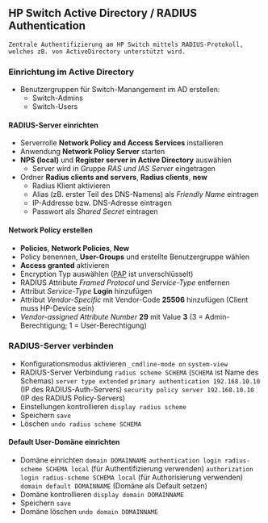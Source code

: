 ## HP Switch Active Directory / RADIUS Authentication
```ad-info
Zentrale Authentifizierung am HP Switch mittels RADIUS-Protokoll, welches zB. von ActiveDirectory unterstützt wird.
```
### Einrichtung im Active Directory
* Benutzergruppen für Switch-Manangement im AD erstellen:
    * Switch-Admins
    * Switch-Users

#### RADIUS-Server einrichten
* Serverrolle **Network Policy and Access Services** installieren
* Anwendung **Network Policy Server** starten
* **NPS (local)** und **Register server in Active Directory** auswählen
    * Server wird in Gruppe *RAS und IAS Server* eingetragen
* Ordner **Radius clients and servers**, **Radius clients**, **new**
    * Radius Klient aktivieren
    * Alias (zB. erster Teil des DNS-Namens) als *Friendly Name* eintragen
    * IP-Addresse bzw. DNS-Adresse eintragen
    * Passwort als *Shared Secret* eintragen

#### Network Policy erstellen
* **Policies**, **Network Policies**, **New**
* Policy benennen, **User-Groups** und erstellte Benutzergruppe wählen
* **Access granted** aktivieren
* Encryption Typ auswählen ([PAP](https://de.wikipedia.org/wiki/Password_Authentication_Protocol) ist unverschlüsselt)
* RADIUS Attribute *Framed Protocol* und *Service-Type* entfernen
* Attribut *Service-Type* **Login** hinzufügen
* Attribut *Vendor-Specific* mit Vendor-Code **25506** hinzufügen (Client muss HP-Device sein)
* *Vendor-assigned Attribute Number* **29** mit Value **3** (3 = Admin-Berechtigung; 1 = User-Berechtigung)

### RADIUS-Server verbinden
* Konfigurationsmodus aktivieren
`_cmdline-mode on`
`system-view`
* RADIUS-Server Verbindung
`radius scheme SCHEMA` (`SCHEMA` ist Name des Schemas)
`server type extended`
`primary authentication 192.168.10.10` (IP des RADIUS-Auth-Servers)
`security policy server 192.168.10.10` (IP des RADIUS Policy-Servers)
* Einstellungen kontrollieren
`display radius scheme`
* Speichern
`save`
* Löschen
`undo radius scheme SCHEMA`

#### Default User-Domäne einrichten
* Domäne einrichten
`domain DOMAINNAME`
`authentication login radius-scheme SCHEMA local` (für Authentifizierung verwenden)
`authorization login radius-scheme SCHEMA local` (für Authorisierung verwenden)
`domain default DOMAINNAME` (Domäne als Default setzen)
* Domäne kontrollieren
`display domain DOMAINNAME`
* Speichern
`save`
* Domäne löschen
`undo domain DOMAINNAME`
